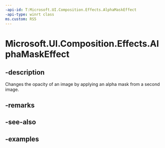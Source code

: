 ```yaml
---
-api-id: T:Microsoft.UI.Composition.Effects.AlphaMaskEffect
-api-type: winrt class
ms.custom: RS5
---
```


<!-- Class syntax.
public class AlphaMaskEffect : IGraphicsEffect, IGraphicsEffectSource
-->

# Microsoft.UI.Composition.Effects.AlphaMaskEffect

## -description
Changes the opacity of an image by applying an alpha mask from a second image.

## -remarks

## -see-also

## -examples

